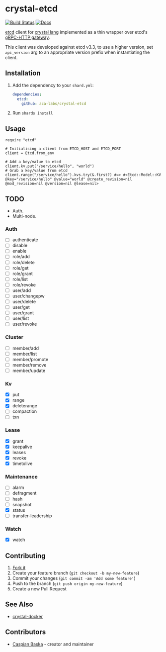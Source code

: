 # crystal-etcd

[![Build Status](https://travis-ci.org/aca-labs/crystal-etcd.svg?branch=master)](https://travis-ci.org/aca-labs/crystal-etcd)
[![Docs](https://img.shields.io/badge/docs-available-brightgreen.svg)](https://aca-labs.github.io/crystal-etcd/)

[etcd](https://www.etcd.io/) client for [crystal lang](https://crystal-lang.org/) implemented as a thin wrapper over etcd's [gRPC-HTTP gateway](https://github.com/etcd-io/etcd/blob/master/Documentation/dev-guide/api_grpc_gateway.md).

This client was developed against etcd v3.3, to use a higher version, set `api_version` arg to an appropriate version prefix when instantiating the client.

## Installation

1. Add the dependency to your `shard.yml`:

   ```yaml
   dependencies:
     etcd:
       github: aca-labs/crystal-etcd
   ```

2. Run `shards install`

## Usage

```crystal
require "etcd"

# Initialising a client from ETCD_HOST and ETCD_PORT
client = Etcd.from_env

# Add a key/value to etcd
client.kv.put("/service/hello", "world")
# Grab a key/value from etcd
client.range("/service/hello").kvs.try(&.first?) #=> #<Etcd::Model::KV @key="/service/hello" @value="world" @create_revision=nil  @mod_revision=nil @version=nil @lease=nil>
```

## TODO

- Auth.
- Multi-node.

### Auth

- [ ] authenticate
- [ ] disable
- [ ] enable
- [ ] role/add
- [ ] role/delete
- [ ] role/get
- [ ] role/grant
- [ ] role/list
- [ ] role/revoke
- [ ] user/add
- [ ] user/changepw
- [ ] user/delete
- [ ] user/get
- [ ] user/grant
- [ ] user/list
- [ ] user/revoke

### Cluster

- [ ] member/add
- [ ] member/list
- [ ] member/promote
- [ ] member/remove
- [ ] member/update

### Kv

- [x] put
- [x] range
- [x] deleterange
- [ ] compaction
- [ ] txn

### Lease

- [x] grant
- [x] keepalive
- [x] leases
- [x] revoke
- [x] timetolive

### Maintenance

- [ ] alarm
- [ ] defragment
- [ ] hash
- [ ] snapshot
- [x] status
- [ ] transfer-leadership

### Watch

- [x] watch

## Contributing

1. [Fork it](https://github.com/aca-labs/crystal-etcd/fork)
2. Create your feature branch (`git checkout -b my-new-feature`)
3. Commit your changes (`git commit -am 'Add some feature'`)
4. Push to the branch (`git push origin my-new-feature`)
5. Create a new Pull Request

## See Also

- [crystal-docker](https://github.com/aca-labs/crystal-docker)

## Contributors

- [Caspian Baska](https://github.com/caspiano) - creator and maintainer
